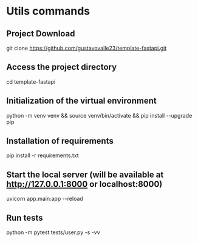 # Utils commands

## Project Download
git clone https://github.com/gustavovalle23/template-fastapi.git

## Access the project directory
cd template-fastapi

## Initialization of the virtual environment
python -m venv venv && source venv/bin/activate && pip install --upgrade pip

## Installation of requirements
pip install -r requirements.txt

## Start the local server (will be available at http://127.0.0.1:8000 or localhost:8000)
uvicorn app.main:app --reload

## Run tests
python -m pytest tests/user.py -s -vv
